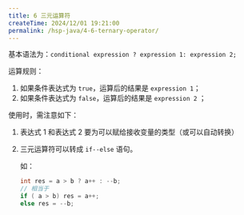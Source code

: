```yaml
---
title: 6 三元运算符
createTime: 2024/12/01 19:21:00
permalink: /hsp-java/4-6-ternary-operator/
---
```


基本语法为：`conditional expression ? expression 1: expression 2;` 


运算规则：

1. 如果条件表达式为 `true`，运算后的结果是 `expression 1`；
2. 如果条件表达式为 `false`，运算后的结果是 `expression 2` ；

使用时，需注意如下：

1. 表达式 1 和表达式 2 要为可以赋给接收变量的类型（或可以自动转换）
2. 三元运算符可以转成 `if--else` 语句。

	如：


	```java
	int res = a > b ? a++ : --b;
	// 相当于
	if ( a > b) res = a++;
	else res = --b;
	```

